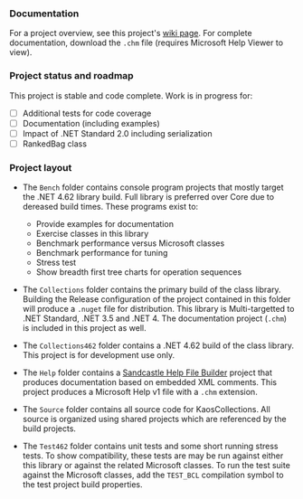 ### Documentation

For a project overview, see this project's [wiki page](https://github.com/kaosborn/KaosCollections/wiki).
For complete documentation, download the `.chm` file
(requires Microsoft Help Viewer to view).

### Project status and roadmap

This project is stable and code complete.
Work is in progress for:

- [ ] Additional tests for code coverage
- [ ] Documentation (including examples)
- [ ] Impact of .NET Standard 2.0 including serialization
- [ ] RankedBag<T> class

### Project layout

* The `Bench` folder contains console program projects that mostly target the .NET 4.62 library build.
Full library is preferred over Core due to dereased build times.
These programs exist to:

  * Provide examples for documentation
  * Exercise classes in this library
  * Benchmark performance versus Microsoft classes
  * Benchmark performance for tuning
  * Stress test
  * Show breadth first tree charts for operation sequences

* The `Collections` folder contains the primary build of the class library.
Building the Release configuration of the project contained in this folder
will produce a `.nuget` file for distribution.
This library is Multi-targetted to .NET Standard, .NET 3.5 and .NET 4.
The documentation project (`.chm`) is included in this project as well.

* The `Collections462` folder contains a .NET 4.62 build of the class library.
This project is for development use only.

* The `Help` folder contains a [Sandcastle Help File Builder](https://github.com/EWSoftware/SHFB)
project that produces documentation based on embedded XML comments.
This project produces a Microsoft Help v1 file with a `.chm` extension.

* The `Source` folder contains all source code for KaosCollections.
All source is organized using shared projects which are referenced by the build projects.

* The `Test462` folder contains unit tests and some short running stress tests.
To show compatibility, these tests are may be run against either this library
or against the related Microsoft classes.
To run the test suite against the Microsoft classes,
add the `TEST_BCL` compilation symbol to the test project build properties.